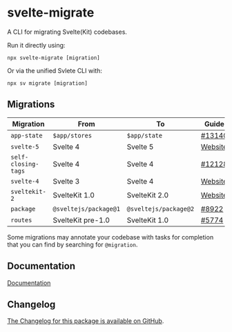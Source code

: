 # svelte-migrate

A CLI for migrating Svelte(Kit) codebases.

Run it directly using:

```
npx svelte-migrate [migration]
```

Or via the unified Svlete CLI with:

```
npx sv migrate [migration]
```

## Migrations

| Migration           | From                  | To                    | Guide                                                           |
| ------------------- | --------------------- | --------------------- | --------------------------------------------------------------- |
| `app-state`         | `$app/stores`         | `$app/state`          | [#13140](https://github.com/sveltejs/kit/pull/13140)            |
| `svelte-5`          | Svelte 4              | Svelte 5              | [Website](https://svelte.dev/docs/svelte/v5-migration-guide)    |
| `self-closing-tags` | Svelte 4              | Svelte 4              | [#12128](https://github.com/sveltejs/kit/pull/12128)            |
| `svelte-4`          | Svelte 3              | Svelte 4              | [Website](https://svelte.dev/docs/svelte/v4-migration-guide)    |
| `sveltekit-2`       | SvelteKit 1.0         | SvelteKit 2.0         | [Website](https://svelte.dev/docs/kit/migrating-to-sveltekit-2) |
| `package`           | `@sveltejs/package@1` | `@sveltejs/package@2` | [#8922](https://github.com/sveltejs/kit/pull/8922)              |
| `routes`            | SvelteKit pre-1.0     | SvelteKit 1.0         | [#5774](https://github.com/sveltejs/kit/discussions/5774)       |

Some migrations may annotate your codebase with tasks for completion that you can find by searching for `@migration`.

## Documentation

[Documentation](https://svelte.dev/docs/cli/sv-migrate)

## Changelog

[The Changelog for this package is available on GitHub](https://github.com/sveltejs/kit/blob/main/packages/migrate/CHANGELOG.md).

